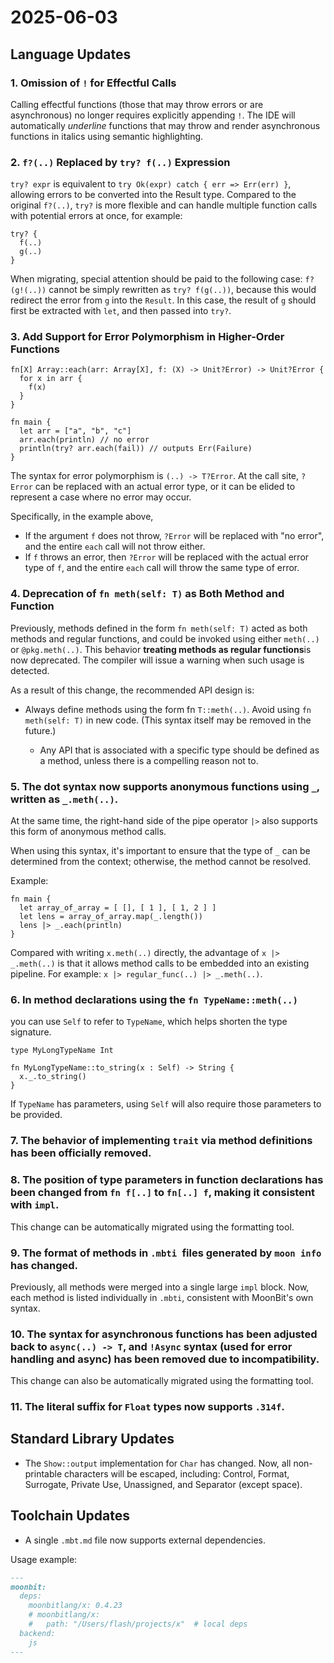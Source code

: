 # 2025-06-03

## Language Updates

### 1. Omission of `!` for Effectful Calls

Calling effectful functions (those that may throw errors or are asynchronous) no longer requires explicitly appending `!`. The IDE will automatically *underline* functions that may throw and render asynchronous functions in italics using semantic highlighting.


### 2. `f?(..)` Replaced by `try? f(..)` Expression

 `try? expr` is equivalent to `try Ok(expr) catch { err => Err(err) }`, allowing errors to be converted into the Result type. Compared to the original `f?(..)`, `try?` is more flexible and can handle multiple function calls with potential errors at once, for example:
```moonbit
try? {
  f(..)
  g(..)
}
```
When migrating, special attention should be paid to the following case:
`f?(g!(..))` cannot be simply rewritten as `try? f(g(..))`, because this would redirect the error from `g` into the `Result`. In this case, the result of `g` should first be extracted with `let`, and then passed into `try?`.



### 3. Add Support for **Error Polymorphism** in Higher-Order Functions
```moonbit
fn[X] Array::each(arr: Array[X], f: (X) -> Unit?Error) -> Unit?Error {
  for x in arr {
    f(x)
  }
}

fn main {
  let arr = ["a", "b", "c"]
  arr.each(println) // no error
  println(try? arr.each(fail)) // outputs Err(Failure)
}
```

The syntax for error polymorphism is `(..) -> T?Error`. At the call site, `?Error` can be replaced with an actual error type, or it can be elided to represent a case where no error may occur.

Specifically, in the example above,
- If the argument `f` does not throw, `?Error` will be replaced with "no error", and the entire `each` call will not throw either.
- If `f` throws an error, then `?Error` will be replaced with the actual error type of `f`, and the entire `each` call will throw the same type of error.


###  4. Deprecation of `fn meth(self: T)` as Both Method and Function

Previously, methods defined in the form `fn meth(self: T)` acted as both methods and regular functions, and could be invoked using either `meth(..)` or `@pkg.meth(..)`.
This behavior **treating methods as regular functions**is now deprecated. The compiler will issue a warning when such usage is detected.

As a result of this change, the recommended API design is:

- Always define methods using the form fn `T::meth(..)`.
Avoid using `fn meth(self: T)` in new code. (This syntax itself may be removed in the future.)

  - Any API that is associated with a specific type should be defined as a method, unless there is a compelling reason not to.

### 5. The dot syntax now supports anonymous functions using `_`, written as `_.meth(..)`.
At the same time, the right-hand side of the pipe operator `|>` also supports this form of anonymous method calls.

When using this syntax, it's important to ensure that the type of `_` can be determined from the context; otherwise, the method cannot be resolved.

Example:

```moonbit
fn main {
  let array_of_array = [ [], [ 1 ], [ 1, 2 ] ]
  let lens = array_of_array.map(_.length())
  lens |> _.each(println)
}
```

Compared with writing `x.meth(..)` directly, the advantage of `x |> _.meth(..)` is that it allows method calls to be embedded into an existing pipeline.
For example: `x |> regular_func(..) |> _.meth(..)`.

### 6. In method declarations using the `fn TypeName::meth(..)`
you can use `Self` to refer to `TypeName`, which helps shorten the type signature.
```moonbit
type MyLongTypeName Int

fn MyLongTypeName::to_string(x : Self) -> String {
  x._.to_string()
}
```
If `TypeName` has parameters, using `Self` will also require those parameters to be provided.

### 7. **The behavior of implementing `trait` via method definitions has been officially removed**.

### 8. The position of type parameters in function declarations has been changed from `fn f[..]` to `fn[..] f`, making it consistent with `impl`.
This change can be automatically migrated using the formatting tool.

### 9. The format of methods in `.mbti `files generated by `moon info` has changed.
Previously, all methods were merged into a single large `impl` block.
Now, each method is listed individually in `.mbti`, consistent with MoonBit's own syntax.

### 10. The syntax for asynchronous functions has been adjusted back to `async(..) -> T`, and `!Async` syntax (used for error handling and async) has been removed due to incompatibility.
This change can also be automatically migrated using the formatting tool.

### 11. The literal suffix for `Float` types now supports `.314f`.



## Standard Library Updates

- The `Show::output` implementation for `Char` has changed.
Now, all non-printable characters will be escaped, including:
Control, Format, Surrogate, Private Use, Unassigned, and Separator (except space).

## Toolchain Updates
- A single `.mbt.md` file now supports external dependencies.

Usage example:

```markdown
---
moonbit:
  deps:
    moonbitlang/x: 0.4.23
    # moonbitlang/x:
    #   path: "/Users/flash/projects/x"  # local deps
  backend:
    js
---
```